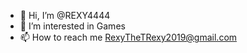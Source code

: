 - 👋 Hi, I’m @REXY4444
- 👀 I’m interested in Games
- 📫 How to reach me RexyTheTRexy2019@gmail.com

<!---
REXY4444/REXY4444 is a ✨ special ✨ repository because its `README.md` (this file) appears on your GitHub profile.
You can click the Preview link to take a look at your changes.
--->
